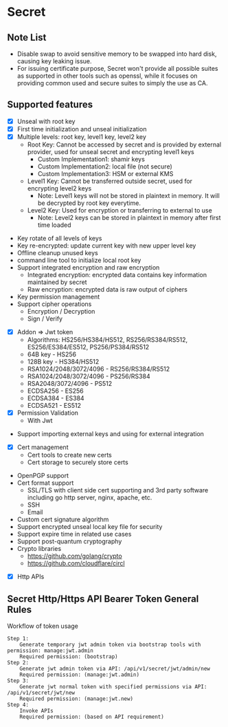 # Secret

## Note List

* Disable swap to avoid sensitive memory to be swapped into hard disk, causing key leaking issue.
* For issuing certificate purpose, Secret won't provide all possible suites as supported in other tools such as openssl,
  while it focuses on providing common used and secure suites to simply the use as CA.

## Supported features

* [x] Unseal with root key
* [x] First time initialization and unseal initialization
* [x] Multiple levels: root key, level1 key, level2 key
    * Root Key: Cannot be accessed by secret and is provided by external provider, used for unseal secret and encrypting
      level1 keys
        * Custom Implementation1: shamir keys
        * Custom Implementation2: local file (not secure)
        * Custom Implementation3: HSM or external KMS
    * Level1 Key: Cannot be transferred outside secret, used for encrypting level2 keys
        * Note: Level1 keys will not be stored in plaintext in memory. It will be decrypted by root key everytime.
    * Level2 Key: Used for encryption or transferring to external to use
        * Note: Level2 keys can be stored in plaintext in memory after first time loaded
* Key rotate of all levels of keys
* Key re-encrypted: update current key with new upper level key
* Offline cleanup unused keys
* command line tool to initialize local root key
* Support integrated encryption and raw encryption
    * Integrated encryption: encrypted data contains key information maintained by secret
    * Raw encryption: encrypted data is raw output of ciphers
* Key permission management
* Support cipher operations
    * Encryption / Decryption
    * Sign / Verify
* [x] Addon => Jwt token
    * Algorithms: HS256/HS384/HS512, RS256/RS384/RS512, ES256/ES384/ES512, PS256/PS384/RS512
    * 64B key - HS256
    * 128B key - HS384/HS512
    * RSA1024/2048/3072/4096 - RS256/RS384/RS512
    * RSA1024/2048/3072/4096 - PS256/RS384
    * RSA2048/3072/4096 - PS512
    * ECDSA256 - ES256
    * ECDSA384 - ES384
    * ECDSA521 - ES512
* [x] Permission Validation
    * With Jwt
* Support importing external keys and using for external integration
* [x] Cert management
    * Cert tools to create new certs
    * Cert storage to securely store certs
* OpenPGP support
* Cert format support
    * SSL/TLS with client side cert supporting and 3rd party software including go http server, nginx, apache, etc.
    * SSH
    * Email
* Custom cert signature algorithm
* Support encrypted unseal local key file for security
* Support expire time in related use cases
* Support post-quantum cryptography
* Crypto libraries
    * https://github.com/golang/crypto
    * https://github.com/cloudflare/circl
* [x] Http APIs

## Secret Http/Https API Bearer Token General Rules

Workflow of token usage

```text
Step 1:
    Generate temporary jwt admin token via bootstrap tools with permission: manage:jwt.admin
    Required permission: (bootstrap)
Step 2:
    Generate jwt admin token via API: /api/v1/secret/jwt/admin/new
    Required permission: (manage:jwt.admin)
Step 3:
    Generate jwt normal token with specified permissions via API: /api/v1/secret/jwt/new
    Required permission: (manage:jwt.new)
Step 4:
    Invoke APIs
    Required permission: (based on API requirement)
```
